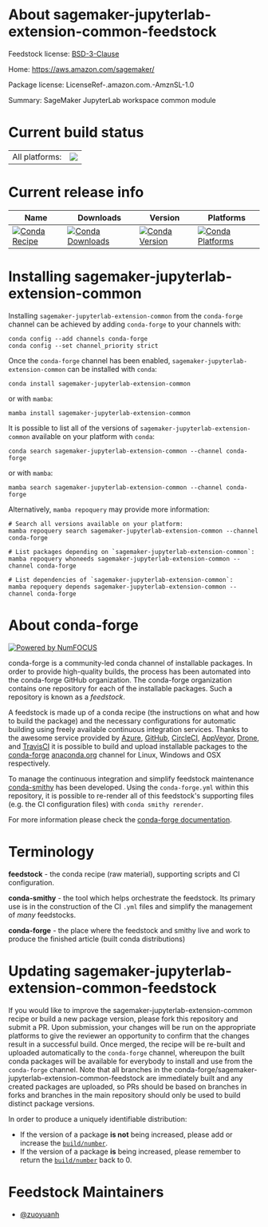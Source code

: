 About sagemaker-jupyterlab-extension-common-feedstock
=====================================================

Feedstock license: [BSD-3-Clause](https://github.com/conda-forge/sagemaker-jupyterlab-extension-common-feedstock/blob/main/LICENSE.txt)

Home: https://aws.amazon.com/sagemaker/

Package license: LicenseRef-.amazon.com.-AmznSL-1.0

Summary: SageMaker JupyterLab workspace common module

Current build status
====================


<table><tr><td>All platforms:</td>
    <td>
      <a href="https://dev.azure.com/conda-forge/feedstock-builds/_build/latest?definitionId=20570&branchName=main">
        <img src="https://dev.azure.com/conda-forge/feedstock-builds/_apis/build/status/sagemaker-jupyterlab-extension-common-feedstock?branchName=main">
      </a>
    </td>
  </tr>
</table>

Current release info
====================

| Name | Downloads | Version | Platforms |
| --- | --- | --- | --- |
| [![Conda Recipe](https://img.shields.io/badge/recipe-sagemaker--jupyterlab--extension--common-green.svg)](https://anaconda.org/conda-forge/sagemaker-jupyterlab-extension-common) | [![Conda Downloads](https://img.shields.io/conda/dn/conda-forge/sagemaker-jupyterlab-extension-common.svg)](https://anaconda.org/conda-forge/sagemaker-jupyterlab-extension-common) | [![Conda Version](https://img.shields.io/conda/vn/conda-forge/sagemaker-jupyterlab-extension-common.svg)](https://anaconda.org/conda-forge/sagemaker-jupyterlab-extension-common) | [![Conda Platforms](https://img.shields.io/conda/pn/conda-forge/sagemaker-jupyterlab-extension-common.svg)](https://anaconda.org/conda-forge/sagemaker-jupyterlab-extension-common) |

Installing sagemaker-jupyterlab-extension-common
================================================

Installing `sagemaker-jupyterlab-extension-common` from the `conda-forge` channel can be achieved by adding `conda-forge` to your channels with:

```
conda config --add channels conda-forge
conda config --set channel_priority strict
```

Once the `conda-forge` channel has been enabled, `sagemaker-jupyterlab-extension-common` can be installed with `conda`:

```
conda install sagemaker-jupyterlab-extension-common
```

or with `mamba`:

```
mamba install sagemaker-jupyterlab-extension-common
```

It is possible to list all of the versions of `sagemaker-jupyterlab-extension-common` available on your platform with `conda`:

```
conda search sagemaker-jupyterlab-extension-common --channel conda-forge
```

or with `mamba`:

```
mamba search sagemaker-jupyterlab-extension-common --channel conda-forge
```

Alternatively, `mamba repoquery` may provide more information:

```
# Search all versions available on your platform:
mamba repoquery search sagemaker-jupyterlab-extension-common --channel conda-forge

# List packages depending on `sagemaker-jupyterlab-extension-common`:
mamba repoquery whoneeds sagemaker-jupyterlab-extension-common --channel conda-forge

# List dependencies of `sagemaker-jupyterlab-extension-common`:
mamba repoquery depends sagemaker-jupyterlab-extension-common --channel conda-forge
```


About conda-forge
=================

[![Powered by
NumFOCUS](https://img.shields.io/badge/powered%20by-NumFOCUS-orange.svg?style=flat&colorA=E1523D&colorB=007D8A)](https://numfocus.org)

conda-forge is a community-led conda channel of installable packages.
In order to provide high-quality builds, the process has been automated into the
conda-forge GitHub organization. The conda-forge organization contains one repository
for each of the installable packages. Such a repository is known as a *feedstock*.

A feedstock is made up of a conda recipe (the instructions on what and how to build
the package) and the necessary configurations for automatic building using freely
available continuous integration services. Thanks to the awesome service provided by
[Azure](https://azure.microsoft.com/en-us/services/devops/), [GitHub](https://github.com/),
[CircleCI](https://circleci.com/), [AppVeyor](https://www.appveyor.com/),
[Drone](https://cloud.drone.io/welcome), and [TravisCI](https://travis-ci.com/)
it is possible to build and upload installable packages to the
[conda-forge](https://anaconda.org/conda-forge) [anaconda.org](https://anaconda.org/)
channel for Linux, Windows and OSX respectively.

To manage the continuous integration and simplify feedstock maintenance
[conda-smithy](https://github.com/conda-forge/conda-smithy) has been developed.
Using the ``conda-forge.yml`` within this repository, it is possible to re-render all of
this feedstock's supporting files (e.g. the CI configuration files) with ``conda smithy rerender``.

For more information please check the [conda-forge documentation](https://conda-forge.org/docs/).

Terminology
===========

**feedstock** - the conda recipe (raw material), supporting scripts and CI configuration.

**conda-smithy** - the tool which helps orchestrate the feedstock.
                   Its primary use is in the construction of the CI ``.yml`` files
                   and simplify the management of *many* feedstocks.

**conda-forge** - the place where the feedstock and smithy live and work to
                  produce the finished article (built conda distributions)


Updating sagemaker-jupyterlab-extension-common-feedstock
========================================================

If you would like to improve the sagemaker-jupyterlab-extension-common recipe or build a new
package version, please fork this repository and submit a PR. Upon submission,
your changes will be run on the appropriate platforms to give the reviewer an
opportunity to confirm that the changes result in a successful build. Once
merged, the recipe will be re-built and uploaded automatically to the
`conda-forge` channel, whereupon the built conda packages will be available for
everybody to install and use from the `conda-forge` channel.
Note that all branches in the conda-forge/sagemaker-jupyterlab-extension-common-feedstock are
immediately built and any created packages are uploaded, so PRs should be based
on branches in forks and branches in the main repository should only be used to
build distinct package versions.

In order to produce a uniquely identifiable distribution:
 * If the version of a package **is not** being increased, please add or increase
   the [``build/number``](https://docs.conda.io/projects/conda-build/en/latest/resources/define-metadata.html#build-number-and-string).
 * If the version of a package **is** being increased, please remember to return
   the [``build/number``](https://docs.conda.io/projects/conda-build/en/latest/resources/define-metadata.html#build-number-and-string)
   back to 0.

Feedstock Maintainers
=====================

* [@zuoyuanh](https://github.com/zuoyuanh/)


